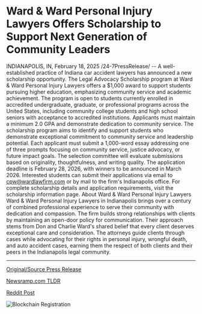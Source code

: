 # Ward & Ward Personal Injury Lawyers Offers Scholarship to Support Next Generation of Community Leaders

INDIANAPOLIS, IN, February 18, 2025 /24-7PressRelease/ -- A well-established practice of Indiana car accident lawyers has announced a new scholarship opportunity. The Legal Advocacy Scholarship program at Ward & Ward Personal Injury Lawyers offers a $1,000 award to support students pursuing higher education, emphasizing community service and academic achievement.  The program is open to students currently enrolled in accredited undergraduate, graduate, or professional programs across the United States, including community college students and high school seniors with acceptance to accredited institutions. Applicants must maintain a minimum 2.0 GPA and demonstrate dedication to community service.  The scholarship program aims to identify and support students who demonstrate exceptional commitment to community service and leadership potential. Each applicant must submit a 1,000-word essay addressing one of three prompts focusing on community service, justice advocacy, or future impact goals. The selection committee will evaluate submissions based on originality, thoughtfulness, and writing quality.  The application deadline is February 28, 2026, with winners to be announced in March 2026. Interested students can submit their applications via email to cpw@wardlawfirm.com or by mail to the firm's Indianapolis office.  For complete scholarship details and application requirements, visit the scholarship information page.  About Ward & Ward Personal Injury Lawyers Ward & Ward Personal Injury Lawyers in Indianapolis brings over a century of combined professional experience to serve their community with dedication and compassion. The firm builds strong relationships with clients by maintaining an open-door policy for communication. Their approach stems from Don and Charlie Ward's shared belief that every client deserves exceptional care and consideration. The attorneys guide clients through cases while advocating for their rights in personal injury, wrongful death, and auto accident cases, earning them the respect of both clients and their peers in the Indianapolis legal community. 

---

[Original/Source Press Release](https://www.24-7pressrelease.com/press-release/519774/ward-ward-personal-injury-lawyers-offers-scholarship-to-support-next-generation-of-community-leaders)
                    

[Newsramp.com TLDR](https://newsramp.com/curated-news/ward-ward-personal-injury-lawyers-launches-legal-advocacy-scholarship-program/4c580e7c99ea2ee1830cff8198293a0d) 

 



[Reddit Post](https://www.reddit.com/r/newsramp/comments/1itdzmo/ward_ward_personal_injury_lawyers_launches_legal/) 



![Blockchain Registration](https://cdn.newsramp.app/24-7PressRelease/qrcode/252/19/lendlgyc.webp)